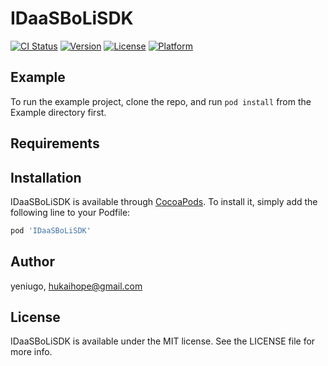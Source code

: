 # IDaaSBoLiSDK

[![CI Status](https://img.shields.io/travis/yeniugo/IDaaSBoLiSDK.svg?style=flat)](https://travis-ci.org/yeniugo/IDaaSBoLiSDK)
[![Version](https://img.shields.io/cocoapods/v/IDaaSBoLiSDK.svg?style=flat)](https://cocoapods.org/pods/IDaaSBoLiSDK)
[![License](https://img.shields.io/cocoapods/l/IDaaSBoLiSDK.svg?style=flat)](https://cocoapods.org/pods/IDaaSBoLiSDK)
[![Platform](https://img.shields.io/cocoapods/p/IDaaSBoLiSDK.svg?style=flat)](https://cocoapods.org/pods/IDaaSBoLiSDK)

## Example

To run the example project, clone the repo, and run `pod install` from the Example directory first.

## Requirements

## Installation

IDaaSBoLiSDK is available through [CocoaPods](https://cocoapods.org). To install
it, simply add the following line to your Podfile:

```ruby
pod 'IDaaSBoLiSDK'
```

## Author

yeniugo, hukaihope@gmail.com

## License

IDaaSBoLiSDK is available under the MIT license. See the LICENSE file for more info.
